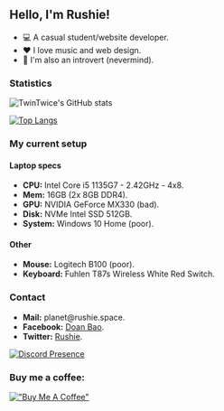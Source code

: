 <h2>Hello, I'm Rushie!</h2>

<ul>
  <li>💻 A casual student/website developer.</li>
  <li>♥️ I love music and web design.</li>
  <li>👋 I'm also an introvert (nevermind).</li>
</ul>

### Statistics

![TwinTwice's GitHub stats](https://github-readme-stats.vercel.app/api?username=rushiedev&show_icons=true&theme=merko&hide_border=true)

[![Top Langs](https://github-readme-stats.vercel.app/api/top-langs/?username=rushiedev&theme=merko&hide_border=true)](https://github.com/rushiedev/rushiedev)

### My current setup

#### Laptop specs

<ul>
  <li><strong>CPU:</strong> Intel Core i5 1135G7 - 2.42GHz - 4x8.</li>
  <li><strong>Mem:</strong> 16GB (2x 8GB DDR4).</li>
  <li><strong>GPU:</strong> NVIDIA GeForce MX330 (bad).</li>
  <li><strong>Disk:</strong> NVMe Intel SSD 512GB.</li>
  <li><strong>System:</strong> Windows 10 Home (poor).</li>
</ul>

#### Other

<ul>
  <li><strong>Mouse:</strong> Logitech B100 (poor).</li>
  <li><strong>Keyboard:</strong> Fuhlen T87s Wireless White Red Switch.</li>
</ul>

### Contact

<ul>
  <li><strong>Mail:</strong> planet@rushie.space.</li>
  <li><strong>Facebook:</strong> <a href="https://www.facebook.com/twintwice.dev/">Doan Bao</a>.</li>
  <li><strong>Twitter:</strong> <a href="https://twitter.com/mira_rushie">Rushie</a>.</li>
</ul>

[![Discord Presence](https://lanyard.cnrad.dev/api/295936488661843968?theme=dark&bg=282A36&borderRadius=15px&animated=true)](https://discord.com/users/295936488661843968)

### Buy me a coffee:

[!["Buy Me A Coffee"](https://www.buymeacoffee.com/assets/img/custom_images/orange_img.png)](https://www.buymeacoffee.com/asako)
